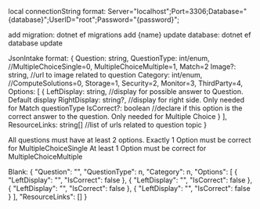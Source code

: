 local connectionString format: Server="localhost";Port=3306;Database="{database}";UserID="root";Password="{password}";

add migration: dotnet ef migrations add {name}
update database: dotnet ef database update


JsonIntake format: {
    Question: string,
    QuestionType: int/enum, //MultipleChoiceSingle=0, MultipleChoiceMultiple=1, Match=2
    Image?: string, //url to image related to question
    Category: int/enum, //ComputeSolutions=0, Storage=1, Security=2, Monitor=3, ThirdParty=4,
    Options: [
        {
            LeftDisplay: string, //display for possible answer to Question. Default display
            RightDisplay: string?, //display for right side. Only needed for Match questionType
            IsCorrect?: boolean //declare if this option is the correct answer to the question. Only needed for Multiple Choice
        }
    ],
    ResourceLinks: string[] //list of urls related to question topic
}

All questions must have at least 2 options.
Exactly 1 Option must be correct for MultipleChoiceSingle
At least 1 Option must be correct for MultipleChoiceMultiple

Blank:
{
        "Question": "",
        "QuestionType": n,
        "Category": n,
        "Options": [
            {
                "LeftDisplay": "",
                "IsCorrect": false
            },
            {
                "LeftDisplay": "",
                "IsCorrect": false
            },
            {
                "LeftDisplay": "",
                "IsCorrect": false
            },
            {
                "LeftDisplay": "",
                "IsCorrect": false
            }
        ],
        "ResourceLinks": []
    }